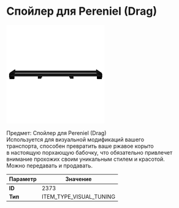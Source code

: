 # Спойлер для Pereniel (Drag)

![Item Image](../img/2373.webp?raw=true)

Предмет: Спойлер для Pereniel (Drag)<br>Используется для визуальной модификаций вашего<br>транспорта, способен превратить ваше ржавое корыто<br>в настоящую порхающую бабочку, что обязательно привлечет<br>внимание прохожих своим уникальным стилем и красотой.<br>Можно передавать и продавать.


| Параметр | Значение |
|----------|----------|
| **ID** | 2373 |
| **Тип** | ITEM_TYPE_VISUAL_TUNING |

